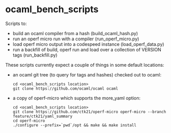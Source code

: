 # ocaml_bench_scripts

Scripts to:
  - build an ocaml compiler from a hash (build_ocaml_hash.py)
  - run an operf micro run with a compiler (run_operf_micro.py)
  - load operf micro output into a codespeed instance (load_operf_data.py)
  - run a backfill of build, operf run and load over a collection of VERSION tags (run_backfill.py)

These scripts currently expect a couple of things in some default locations: 
  - an ocaml git tree (to query for tags and hashes) checked out to ocaml:
    ```console
	cd <ocaml_bench_scripts location>
    git clone https://github.com/ocaml/ocaml ocaml
    ```
  - a copy of operf-micro which supports the more_yaml option: 
  	```console
	cd <ocaml_bench_scripts location>
	git clone https://github.com/ctk21/operf-micro operf-micro --branch feature/ctk21/yaml_summary
    cd operf-micro
    ./configure --prefix=`pwd`/opt && make && make install 
   	```